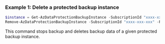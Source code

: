 ### Example 1: Delete a protected backup instance
```powershell
$instance = Get-AzDataProtectionBackupInstance -SubscriptionId "xxxx-xxx-xxx" -ResourceGroupName "MyResourceGroup" -VaultName "MyVault"
Remove-AzDataProtectionBackupInstance -SubscriptionId "xxxx-xxx-xxx" -ResourceGroupName "MyResourceGroup" -VaultName "MyVault" -Name $instance[0].name
```

This command stops backup and deletes backup data of a given protected backup instance.


